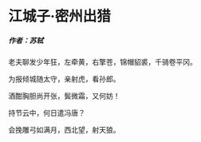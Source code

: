 # 江城子·密州出猎

##### 作者：苏轼

老夫聊发少年狂，左牵黄，右擎苍，锦帽貂裘，千骑卷平冈。

为报倾城随太守，亲射虎，看孙郎。

酒酣胸胆尚开张，鬓微霜，又何妨！

持节云中，何日遣冯唐？

会挽雕弓如满月，西北望，射天狼。

